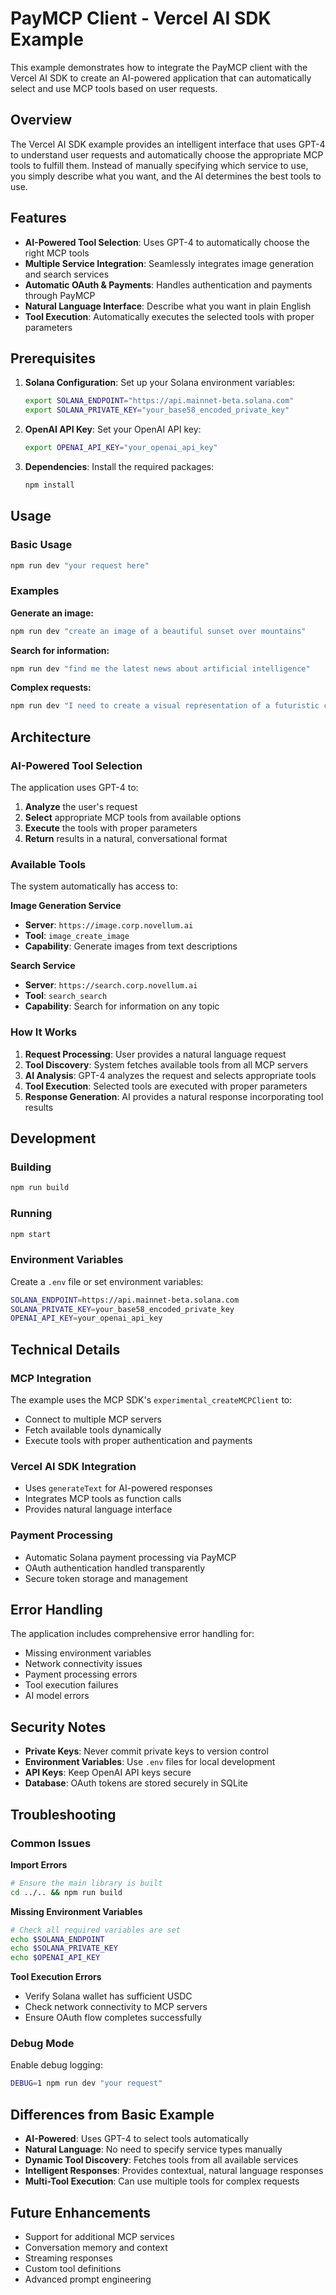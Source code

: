 # PayMCP Client - Vercel AI SDK Example

This example demonstrates how to integrate the PayMCP client with the Vercel AI SDK to create an AI-powered application that can automatically select and use MCP tools based on user requests.

## Overview

The Vercel AI SDK example provides an intelligent interface that uses GPT-4 to understand user requests and automatically choose the appropriate MCP tools to fulfill them. Instead of manually specifying which service to use, you simply describe what you want, and the AI determines the best tools to use.

## Features

- **AI-Powered Tool Selection**: Uses GPT-4 to automatically choose the right MCP tools
- **Multiple Service Integration**: Seamlessly integrates image generation and search services
- **Automatic OAuth & Payments**: Handles authentication and payments through PayMCP
- **Natural Language Interface**: Describe what you want in plain English
- **Tool Execution**: Automatically executes the selected tools with proper parameters

## Prerequisites

1. **Solana Configuration**: Set up your Solana environment variables:
   ```bash
   export SOLANA_ENDPOINT="https://api.mainnet-beta.solana.com"
   export SOLANA_PRIVATE_KEY="your_base58_encoded_private_key"
   ```

2. **OpenAI API Key**: Set your OpenAI API key:
   ```bash
   export OPENAI_API_KEY="your_openai_api_key"
   ```

3. **Dependencies**: Install the required packages:
   ```bash
   npm install
   ```

## Usage

### Basic Usage

```bash
npm run dev "your request here"
```

### Examples

**Generate an image:**
```bash
npm run dev "create an image of a beautiful sunset over mountains"
```

**Search for information:**
```bash
npm run dev "find me the latest news about artificial intelligence"
```

**Complex requests:**
```bash
npm run dev "I need to create a visual representation of a futuristic city and also search for information about urban planning trends"
```

## Architecture

### AI-Powered Tool Selection

The application uses GPT-4 to:
1. **Analyze** the user's request
2. **Select** appropriate MCP tools from available options
3. **Execute** the tools with proper parameters
4. **Return** results in a natural, conversational format

### Available Tools

The system automatically has access to:

**Image Generation Service**
- **Server**: `https://image.corp.novellum.ai`
- **Tool**: `image_create_image`
- **Capability**: Generate images from text descriptions

**Search Service**
- **Server**: `https://search.corp.novellum.ai`
- **Tool**: `search_search`
- **Capability**: Search for information on any topic

### How It Works

1. **Request Processing**: User provides a natural language request
2. **Tool Discovery**: System fetches available tools from all MCP servers
3. **AI Analysis**: GPT-4 analyzes the request and selects appropriate tools
4. **Tool Execution**: Selected tools are executed with proper parameters
5. **Response Generation**: AI provides a natural response incorporating tool results

## Development

### Building

```bash
npm run build
```

### Running

```bash
npm start
```

### Environment Variables

Create a `.env` file or set environment variables:

```bash
SOLANA_ENDPOINT=https://api.mainnet-beta.solana.com
SOLANA_PRIVATE_KEY=your_base58_encoded_private_key
OPENAI_API_KEY=your_openai_api_key
```

## Technical Details

### MCP Integration

The example uses the MCP SDK's `experimental_createMCPClient` to:
- Connect to multiple MCP servers
- Fetch available tools dynamically
- Execute tools with proper authentication and payments

### Vercel AI SDK Integration

- Uses `generateText` for AI-powered responses
- Integrates MCP tools as function calls
- Provides natural language interface

### Payment Processing

- Automatic Solana payment processing via PayMCP
- OAuth authentication handled transparently
- Secure token storage and management

## Error Handling

The application includes comprehensive error handling for:
- Missing environment variables
- Network connectivity issues
- Payment processing errors
- Tool execution failures
- AI model errors

## Security Notes

- **Private Keys**: Never commit private keys to version control
- **Environment Variables**: Use `.env` files for local development
- **API Keys**: Keep OpenAI API keys secure
- **Database**: OAuth tokens are stored securely in SQLite

## Troubleshooting

### Common Issues

**Import Errors**
```bash
# Ensure the main library is built
cd ../.. && npm run build
```

**Missing Environment Variables**
```bash
# Check all required variables are set
echo $SOLANA_ENDPOINT
echo $SOLANA_PRIVATE_KEY
echo $OPENAI_API_KEY
```

**Tool Execution Errors**
- Verify Solana wallet has sufficient USDC
- Check network connectivity to MCP servers
- Ensure OAuth flow completes successfully

### Debug Mode

Enable debug logging:
```bash
DEBUG=1 npm run dev "your request"
```

## Differences from Basic Example

- **AI-Powered**: Uses GPT-4 to select tools automatically
- **Natural Language**: No need to specify service types manually
- **Dynamic Tool Discovery**: Fetches tools from all available services
- **Intelligent Responses**: Provides contextual, natural language responses
- **Multi-Tool Execution**: Can use multiple tools for complex requests

## Future Enhancements

- Support for additional MCP services
- Conversation memory and context
- Streaming responses
- Custom tool definitions
- Advanced prompt engineering

 